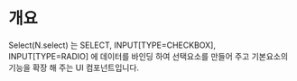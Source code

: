 개요
===

Select(N.select) 는 SELECT, INPUT[TYPE=CHECKBOX], INPUT[TYPE=RADIO] 에 데이터를 바인딩 하여 선택요소를 만들어 주고 기본요소의 기능을 확장 해 주는 UI 컴포넌트입니다.